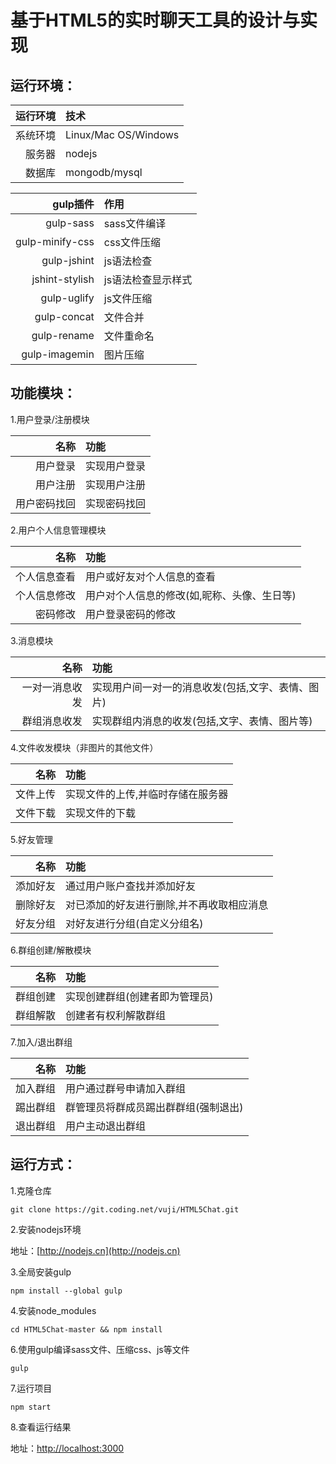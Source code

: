 # 基于HTML5的实时聊天工具的设计与实现

## 运行环境：

| 运行环境 | 技术 |
|-----:|:----------|
| 系统环境 | Linux/Mac OS/Windows | 
| 服务器 |  nodejs |
| 数据库 |  mongodb/mysql |


| gulp插件 | 作用 |
|----: |:--------|
| gulp-sass | sass文件编译 |
| gulp-minify-css | css文件压缩 |
| gulp-jshint | js语法检查 | 
| jshint-stylish | js语法检查显示样式 | 
| gulp-uglify | js文件压缩 | 
| gulp-concat | 文件合并 | 
| gulp-rename | 文件重命名 |
| gulp-imagemin | 图片压缩 | 




## 功能模块：
1.用户登录/注册模块

| 名称 | 功能 | 
| ----: | :---- |
| 用户登录 | 实现用户登录 |
| 用户注册 | 实现用户注册 |
| 用户密码找回 | 实现密码找回 |

2.用户个人信息管理模块

| 名称 | 功能 | 
| ----: | :---- |
| 个人信息查看 | 用户或好友对个人信息的查看 | 
| 个人信息修改 | 用户对个人信息的修改(如,昵称、头像、生日等) |
| 密码修改 | 用户登录密码的修改 | 

3.消息模块

| 名称 | 功能 |
| ----: | :---- |
| 一对一消息收发 | 实现用户间一对一的消息收发(包括,文字、表情、图片)|
| 群组消息收发 | 实现群组内消息的收发(包括,文字、表情、图片等) |

4.文件收发模块（非图片的其他文件）

| 名称 | 功能 | 
| ----: | :---- |
| 文件上传 | 实现文件的上传,并临时存储在服务器 |
| 文件下载 | 实现文件的下载 |

5.好友管理

| 名称 | 功能 |
| ----: | :---- |
| 添加好友 | 通过用户账户查找并添加好友 |
| 删除好友 | 对已添加的好友进行删除,并不再收取相应消息 |
| 好友分组 | 对好友进行分组(自定义分组名)|

6.群组创建/解散模块

| 名称 | 功能 |
| ----: | :---- |
| 群组创建 | 实现创建群组(创建者即为管理员) |
| 群组解散 | 创建者有权利解散群组 |

7.加入/退出群组

| 名称 | 功能 |
| ----: | :---- |
| 加入群组 | 用户通过群号申请加入群组 | 
| 踢出群组 | 群管理员将群成员踢出群群组(强制退出)|
| 退出群组 | 用户主动退出群组 | 


## 运行方式：

1.克隆仓库
```
git clone https://git.coding.net/vuji/HTML5Chat.git
```

2.安装nodejs环境

地址：[http://nodejs.cn](http://nodejs.cn)

3.全局安装gulp
```
npm install --global gulp
```

4.安装node_modules
```
cd HTML5Chat-master && npm install
```

6.使用gulp编译sass文件、压缩css、js等文件
```
gulp
```

7.运行项目
```
npm start
```

8.查看运行结果

地址：[http://localhost:3000](http://localhost:3000)




